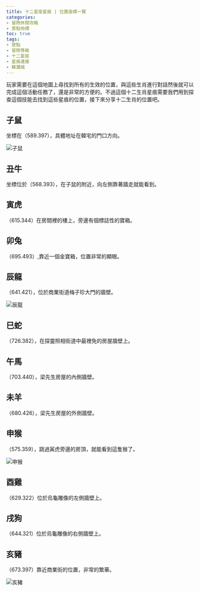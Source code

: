 ```yaml
---
title: 十二星座星痕 | 位置座標一覽
categories: 
- 冒險休閒攻略
- 景點地標
toc: true
tags:
- 景點
- 冒險等級
- 十二星座
- 星痕連接
- 蘇瀾城
---
```


玩家需要在這個地圖上尋找到所有的生效的位置，與這些生肖進行對話然後就可以完成這個活動任務了，還是非常的方便的。不過這個十二生肖星痕需要我們用到探查這個技能去找到這些星痕的位置，接下來分享十二生肖的位置吧。<!--more-->

## 子鼠

坐標在（589.397），具體地址在韓宅的門口方向。

![子鼠](http://i.17173cdn.com/2fhnvk/YWxqaGBf/cms3/TgbLrVboCanEBiq.jpg!a-3-540x.jpg)

## 丑牛

坐標位於（568.393），在子鼠的附近，向左側靠著牆走就能看到。

## 寅虎

（615.344）在房間裡的樓上，旁邊有個標誌性的寶箱。

## 卯兔

（695.493）,靠近一個金寶箱，位置非常的顯眼。

## 辰龍

（641.421），位於商業街道梅子珍大門的牆壁。

![辰龍](http://i.17173cdn.com/2fhnvk/YWxqaGBf/cms3/RTKxTYboCanEAFt.jpg!a-3-540x.jpg)

## 巳蛇

（726.382），在探靈照相街道中最裡免的房屋牆壁上。

## 午馬

（703.440），梁先生房屋的內側牆壁。

## 未羊

（680.426），梁先生房屋的外側牆壁。

## 申猴

（575.359），跳過寅虎旁邊的房頂，就能看到這隻猴了。

![申猴](http://i.17173cdn.com/2fhnvk/YWxqaGBf/cms3/ftLusqboCanEAwE.jpg!a-3-540x.jpg)

## 酉雞

（629.322）位於烏龜雕像的左側牆壁上。

## 戌狗

（644.321）位於烏龜雕像的右側牆壁上。

## 亥豬

（673.397）靠近商業街的位置，非常的繁華。

![亥豬](http://i.17173cdn.com/2fhnvk/YWxqaGBf/cms3/egJTLWboCanEAtx.jpg!a-3-540x.jpg)